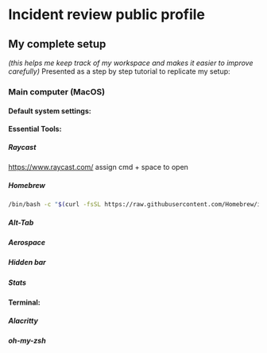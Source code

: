 # Incident review public profile

## My complete setup 
*(this helps me keep track of my workspace and makes it easier to improve carefully)*
Presented as a step by step tutorial to replicate my setup:

### Main computer (MacOS)

#### Default system settings:

#### Essential Tools:
##### Raycast
https://www.raycast.com/
	assign cmd + space to open
 
##### Homebrew
```bash
/bin/bash -c "$(curl -fsSL https://raw.githubusercontent.com/Homebrew/install/HEAD/install.sh)"
```

##### Alt-Tab
##### Aerospace
##### Hidden bar
##### Stats
 

#### Terminal: 
##### Alacritty
##### oh-my-zsh
##### 




